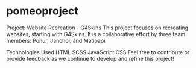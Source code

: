 # pomeoproject
Project: Website Recreation - G4Skins
This project focuses on recreating websites, starting with G4Skins. It is a collaborative effort by three team members: Ponur, Janchol, and Matipapi.

Technologies Used
HTML
SCSS
JavaScript
CSS
Feel free to contribute or provide feedback as we continue to develop and refine this project!
